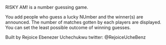 RISKY AM! is a number guessing game.

You add people who guess a lucky NUmber and the winner(s) are announced.
The number of matches gotten by each players are displayed.
You can set the least possible outcome of winning guesses.

Built by Rejoice Ebenezer Uchechukwu
twitter: @RejoiceUcheBenz